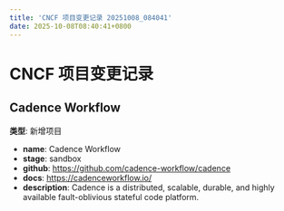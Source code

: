 ```yaml
---
title: 'CNCF 项目变更记录 20251008_084041'
date: 2025-10-08T08:40:41+0800
---
```


# CNCF 项目变更记录

## Cadence Workflow
**类型**: 新增项目

- **name**: Cadence Workflow
- **stage**: sandbox
- **github**: https://github.com/cadence-workflow/cadence
- **docs**: https://cadenceworkflow.io/
- **description**: Cadence is a distributed, scalable, durable, and highly available fault-oblivious stateful code platform.

